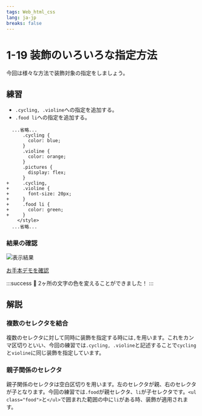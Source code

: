 ```yaml
---
tags: Web_html_css
lang: ja-jp
breaks: false
---
```


# 1-19 装飾のいろいろな指定方法

<!-- 目標 -->
今回は様々な方法で装飾対象の指定をしましょう。

## 練習

<!-- 指示 -->

 - `.cycling, .violine`への指定を追加する。
 - `.food li`への指定を追加する。

```diff=29
  ...省略...
      .cycling {
        color: blue;
      }
      .violine {
        color: orange;
      }
      .pictures {
        display: flex;
      }
+     .cycling,
+     .violine {
+       font-size: 20px;
+     }
+     .food li {
+       color: green;
+     }
    </style>
  ...省略...

```

### 結果の確認

<!-- 結果画像 -->
![表示結果](https://uec-programming.github.io/basic_training/web-sample/img/demo1-19.png)
<!-- お手本リンク -->
[お手本デモを確認](https://uec-programming.github.io/basic_training/web-sample/demo1-19.html "デモ")

<!-- お祝い -->
:::success
:tada: 2ヶ所の文字の色を変えることができました！
:::


## 解説

### 複数のセレクタを結合
複数のセレクタに対して同時に装飾を指定する時には`,`を用います。これをカンマ区切りといい、今回の練習では`.cycling, .violine`と記述することで`cycling`と`violine`に同じ装飾を指定しています。
<!-- カンマ区切り -->

### 親子関係のセレクタ
親子関係のセレクタは空白区切りを用います。左のセレクタが親、右のセレクタが子となります。今回の練習では`.food`が親セレクタ、`li`が子セレクタです。`<ul class="food">`と`</ul>`で囲まれた範囲の中に`li`がある時、装飾が適用されます。
<!-- 結合子 -->

